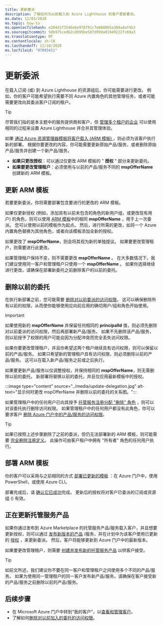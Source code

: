 ```yaml
---
title: 更新委派
description: 了解如何为以前载入到 Azure Lighthouse 的客户更新委派。
ms.date: 12/03/2020
ms.topic: how-to
ms.openlocfilehash: e204d1f3546e6e978f91c7e808065a388a4af4b3
ms.sourcegitcommit: 5db975ced62cd095be587d99da01949222fc69a3
ms.translationtype: MT
ms.contentlocale: zh-CN
ms.lasthandoff: 12/10/2020
ms.locfileid: "97093411"
---
```

# <a name="update-a-delegation"></a>更新委派

在载入订阅 (或) 到 Azure Lighthouse 的资源组后，你可能需要进行更改。 例如，你的客户可能希望执行需要不同 Azure 内置角色的其他管理任务，或者可能需要更改向其委派客户订阅的租户。

> [!TIP]
> 尽管我们指的是本主题中的服务提供商和客户，但 [管理多个租户的企业](../concepts/enterprise.md) 可以使用相同的过程来设置 Azure Lighthouse 并合并其管理体验。

如果 [通过 Azure 资源管理器模板将客户载入 (ARM 模板) ](onboard-customer.md)，则必须为该客户执行新的部署。 根据你要更改的内容，你可能需要更新原始产品/服务，或者删除原始产品/服务并创建一个新产品/服务。

- **如果只更改授权**：可以通过仅更改 ARM 模板的 " **授权** " 部分来更新委托。
- **如果要更改管理租户**：必须使用与以前的产品/服务不同的 **mspOfferName** 创建新的 ARM 模板。

## <a name="update-your-arm-template"></a>更新 ARM 模板

若要更新委派，你将需要部署包含要进行的更改的 ARM 模板。

如果仅更新授权 (例如，添加具有以前未包含的角色的新用户组，或更改现有用户) 的角色，则可以使用 [ARM 模板](onboard-customer.md#create-an-azure-resource-manager-template)中的相同 **mspOfferName** ，用于上一次委派。 您可以使用以前的模板作为起点。 然后，进行所需的更改，如将一个 Azure 内置角色替换为其他角色，或者向该模板添加全新的授权。

如果更改了 **mspOfferName**，则会将其视为新的单独提议。 如果要更改管理租户，则需要进行此更改。

如果管理租户保持不变，则不需要更改 **mspOfferName** 。 在大多数情况下，我们建议使用同一客户和管理租户只使用一个 **mspOfferName** 。 如果你选择继续进行更改，请确保在部署新委托之前删除客户的以前的委托。

## <a name="remove-the-previous-delegation"></a>删除以前的委托

在执行新部署之前，您可能需要 [删除对以前委派的访问权限](remove-delegation.md)。 这可以确保删除所有以前的权限，从而使你能够使用应向前应用的确切用户/组和角色开始使用。

> [!IMPORTANT]
> 如果使用新的 **mspOfferName** 并保留任何相同的 **principalId** 值，则必须先删除对以前委派的访问权限，然后再部署新产品/服务。 如果不先删除该产品/服务，则以前授予了权限的用户可能会因为分配冲突而完全丢失访问权限。

如果你要更改管理租户，并且你希望这两个租户继续具有访问权限，则可以保留以前的产品/服务。 如果只希望新的管理租户具有访问权限，则必须删除以前的产品/服务。 这可以在载入新产品/服务之前或之后执行。

如果要更新产品/服务以仅调整授权，并保持相同的 **mspOfferName**，则无需删除以前的委托。 新部署将替换以前的委托，并且仅应用最新模板中的授权。

:::image type="content" source="../media/update-delegation.jpg" alt-text="显示何时更改 mspOfferName 并删除以前的委托的关系图。":::

如果管理租户中的任何用户已向其授予 [托管服务注册分配 "删除" 角色](../../role-based-access-control/built-in-roles.md#managed-services-registration-assignment-delete-role) ，则可以对该委托执行删除访问权限。 如果管理租户中的任何用户都没有此角色，你可以要求客户 [删除 Azure 门户中的产品/服务的访问权限](view-manage-service-providers.md#add-or-remove-service-provider-offers)。

> [!TIP]
> 如果已按照上述步骤删除了之前的委派，但仍无法部署新的 ARM 模板，则可能需要 [完全删除注册定义](/powershell/module/az.managedservices/remove-azmanagedservicesdefinition)。 此操作可由客户租户中拥有 "所有者" 角色的任何用户执行。  

## <a name="deploy-the-arm-template"></a>部署 ARM 模板

你的客户可以采用与之前相同的方式 [部署已更新的模板](onboard-customer.md#deploy-the-azure-resource-manager-templates) ：在 Azure 门户中，使用 PowerShell，或使用 Azure CLI。

部署完成后，请 [确认它已成功](onboard-customer.md#confirm-successful-onboarding)完成。 更新后的授权将对客户已委派的订阅或资源组 () 有效。

## <a name="updating-managed-service-offers"></a>正在更新托管服务产品

如果你通过发布到 Azure Marketplace 的托管服务产品/服务载入客户，并且想要更新授权，则可以通过 [发布新版本的产品](../../marketplace/partner-center-portal/update-existing-offer.md) /服务，并在计划中为该客户使用已更新的 [授权](../../marketplace/partner-center-portal/create-new-managed-service-offer.md#authorization) ，来更新委派。 然后，客户将能够更新到 Azure 门户中的最新版本。

如果要更改管理租户，则需要 [创建并发布新的托管服务产品](../../marketplace/partner-center-portal/create-new-managed-service-offer.md) 以供客户接受。

> [!TIP]
> 如前文所述，我们建议你不要在同一客户和管理租户之间使用多个不同的产品/服务。 如果为使用同一管理租户的同一客户发布新产品/服务，请确保在客户接受新的产品/服务之前删除以前的产品/服务。

## <a name="next-steps"></a>后续步骤

- 在 Microsoft Azure 门户中转到“我的客户”，以[查看和管理客户](view-manage-customers.md)。
- 了解如何[删除对以前加入的委托的访问权限](remove-delegation.md)。
